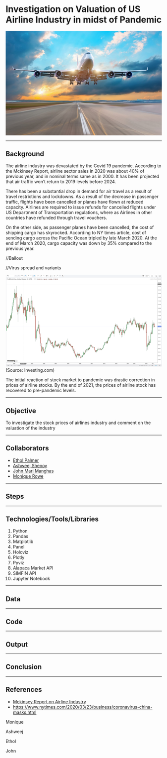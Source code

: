 # **Investigation on Valuation of  US Airline Industry in midst of Pandemic**
![Airline Industry](Images/Airlines.jpeg)

---
## **Background**
The airline industry was devastated by the Covid 19 pandemic. According to the Mckinsey Report, airline sector sales in 2020 was  about 40% of previous year, and in nominal terms same as in 2000. It has been projected that air traffic won’t return to 2019 levels before 2024.

There has been a substantial drop in demand for air travel as a result of travel restrictions and lockdowns. As a result of the decrease in passenger traffic, flights have been cancelled or planes have flown at reduced capacity. Airlines are required to issue refunds for cancelled flights under US Department of Transportation regulations, where as Airlines in other countries have refunded through travel vouchers.

On the other side, as passenger planes have been cancelled, the cost of shipping cargo has skyrocked. According to NY times article, cost of sending cargo across the Pacific Ocean tripled by late March 2020.  At the end of March 2020, cargo capacity was down by 35% compared to the previous year.

//Bailout

//Virus spread and variants



![XAL](Images/XAL.png)
(Source: Investing.com)

The initial reaction of stock market to pandemic was drastic correction in prices of airline stocks.  By the end of 2021, the prices of airline stock has recovered to pre-pandemic levels.

---
## **Objective**
To investigate the stock prices of airlines industry and comment on the valuation of the industry

---
## **Collaborators**
* [Ethol Palmer](https://github.com/etholpalmer)
* [Ashweej Shenoy](https://github.com/ashweej18)
* [John Mari Manghas](https://github.com/adobopeanuts)
* [Monique Rowe](https://github.com/moniquerowe15)


---
## **Steps**




---
## **Technologies/Tools/Libraries**
1. Python
2. Pandas
3. Matplotlib
4. Panel
5. Holoviz
6. Plotly
7. Pyviz
8. Alapaca Market API
9. SIMFIN API
10. Jupyter Notebook




---
## **Data**



---
## **Code**



---
## **Output**



---
## **Conclusion**


---
## **References**
* [Mckinsey Report on Airline Industry](https://www.mckinsey.com/industries/travel-logistics-and-infrastructure/our-insights/back-to-the-future-airline-sector-poised-for-change-post-covid-19)
* https://www.nytimes.com/2020/03/23/business/coronavirus-china-masks.html



Monique

Ashweej

Ethol

John
